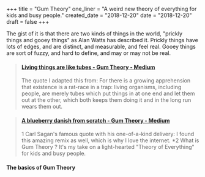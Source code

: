 +++
title = "Gum Theory"
one_liner = "A weird new theory of everything for kids and busy people."
created_date = "2018-12-20"
date = "2018-12-20"
draft = false 
+++

The gist of it is that there are two kinds of things in the world, "prickly things and gooey things" as Alan Watts has described it. Prickly things have lots of edges, and are distinct, and measurable, and feel real. Gooey things are sort of fuzzy, and hard to define, and may or may not be real.  

<blockquote class="embedly-card" data-card-key="5827e7f2248f44159fc84d9fe7b78845" data-card-controls="0" data-card-type="article" data-card-align="left"><h4><a href="https://medium.com/gum-theory/living-things-are-like-tubes-e51d73f6ca81">Living things are like tubes - Gum Theory - Medium</a></h4><p>The quote I adapted this from: For there is a growing apprehension that existence is a rat-race in a trap: living organisms, including people, are merely tubes which put things in at one end and let them out at the other, which both keeps them doing it and in the long run wears them out.</p></blockquote>
<script async src="//cdn.embedly.com/widgets/platform.js" charset="UTF-8"></script>

<blockquote class="embedly-card" data-card-key="5827e7f2248f44159fc84d9fe7b78845" data-card-controls="0" data-card-type="article" data-card-align="left"><h4><a href="https://medium.com/gum-theory/a-blueberry-danish-from-scratch-faec21271b4b">A blueberry danish from scratch - Gum Theory - Medium</a></h4><p>1 Carl Sagan's famous quote with his one-of-a-kind delivery: I found this amazing remix as well, which is why I love the internet. *2 What is Gum Theory ? It's my take on a light-hearted "Theory of Everything" for kids and busy people.</p></blockquote>
<script async src="//cdn.embedly.com/widgets/platform.js" charset="UTF-8"></script>


#### The basics of Gum Theory

